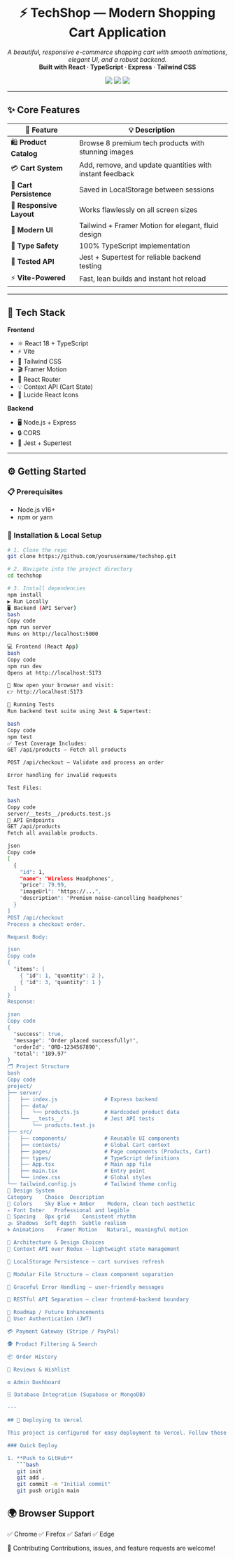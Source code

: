 <!-- ------------------------------------------------------- -->
<!-- ✨ TECHSHOP - MODERN SHOPPING CART APPLICATION README ✨ -->
<!-- ------------------------------------------------------- -->



<h1 align="center">⚡ TechShop — Modern Shopping Cart Application</h1>

<p align="center">
  <em>A beautiful, responsive e-commerce shopping cart with smooth animations, elegant UI, and a robust backend.</em><br/>
  <strong>Built with React · TypeScript · Express · Tailwind CSS</strong>
</p>

<p align="center">
  <img src="https://img.shields.io/badge/build-passing-brightgreen?style=for-the-badge" />
  <img src="https://img.shields.io/badge/tests-100%25-success?style=for-the-badge" />
  <img src="https://img.shields.io/badge/deployment-Vercel-black?style=for-the-badge&logo=vercel" />
</p>

---


## ✨ Core Features

| 🧩 Feature | 💡 Description |
|-------------|----------------|
| 🛍️ **Product Catalog** | Browse 8 premium tech products with stunning images |
| 💳 **Cart System** | Add, remove, and update quantities with instant feedback |
| 💾 **Cart Persistence** | Saved in LocalStorage between sessions |
| 📱 **Responsive Layout** | Works flawlessly on all screen sizes |
| 🎨 **Modern UI** | Tailwind + Framer Motion for elegant, fluid design |
| 🧠 **Type Safety** | 100% TypeScript implementation |
| 🧪 **Tested API** | Jest + Supertest for reliable backend testing |
| ⚡ **Vite-Powered** | Fast, lean builds and instant hot reload |

---

## 🧩 Tech Stack

**Frontend**
- ⚛️ React 18 + TypeScript
- ⚡ Vite
- 🎨 Tailwind CSS
- 🎬 Framer Motion
- 🧭 React Router
- 💡 Context API (Cart State)
- 🔣 Lucide React Icons

**Backend**
- 🖥️ Node.js + Express
- 🔒 CORS
- 🧪 Jest + Supertest

---

## ⚙️ Getting Started

### 📋 Prerequisites
- Node.js v16+  
- npm or yarn

### 🔧 Installation & Local Setup

```bash
# 1. Clone the repo
git clone https://github.com/yourusername/techshop.git

# 2. Navigate into the project directory
cd techshop

# 3. Install dependencies
npm install
▶️ Run Locally
🖥️ Backend (API Server)
bash
Copy code
npm run server
Runs on http://localhost:5000

💻 Frontend (React App)
bash
Copy code
npm run dev
Opens at http://localhost:5173

🎉 Now open your browser and visit:
👉 http://localhost:5173

🧪 Running Tests
Run backend test suite using Jest & Supertest:

bash
Copy code
npm test
✅ Test Coverage Includes:
GET /api/products — Fetch all products

POST /api/checkout — Validate and process an order

Error handling for invalid requests

Test Files:

bash
Copy code
server/__tests__/products.test.js
🔌 API Endpoints
GET /api/products
Fetch all available products.

json
Copy code
[
  {
    "id": 1,
    "name": "Wireless Headphones",
    "price": 79.99,
    "imageUrl": "https://...",
    "description": "Premium noise-cancelling headphones"
  }
]
POST /api/checkout
Process a checkout order.

Request Body:

json
Copy code
{
  "items": [
    { "id": 1, "quantity": 2 },
    { "id": 3, "quantity": 1 }
  ]
}
Response:

json
Copy code
{
  "success": true,
  "message": "Order placed successfully!",
  "orderId": "ORD-1234567890",
  "total": "189.97"
}
🗂️ Project Structure
bash
Copy code
project/
├── server/
│   ├── index.js               # Express backend
│   ├── data/
│   │   └── products.js        # Hardcoded product data
│   └── __tests__/             # Jest API tests
│       └── products.test.js
├── src/
│   ├── components/            # Reusable UI components
│   ├── contexts/              # Global Cart context
│   ├── pages/                 # Page components (Products, Cart)
│   ├── types/                 # TypeScript definitions
│   ├── App.tsx                # Main app file
│   ├── main.tsx               # Entry point
│   └── index.css              # Global styles
└── tailwind.config.js         # Tailwind theme config
🎨 Design System
Category	Choice	Description
🎨 Colors	Sky Blue + Amber	Modern, clean tech aesthetic
✍️ Font	Inter	Professional and legible
📏 Spacing	8px grid	Consistent rhythm
🌫️ Shadows	Soft depth	Subtle realism
🌀 Animations	Framer Motion	Natural, meaningful motion

🧠 Architecture & Design Choices
🧩 Context API over Redux — lightweight state management

💾 LocalStorage Persistence — cart survives refresh

🧱 Modular File Structure — clean component separation

💬 Graceful Error Handling — user-friendly messages

🔐 RESTful API Separation — clear frontend-backend boundary

🚀 Roadmap / Future Enhancements
🔐 User Authentication (JWT)

💳 Payment Gateway (Stripe / PayPal)

🕵️ Product Filtering & Search

📦 Order History

🌟 Reviews & Wishlist

⚙️ Admin Dashboard

🗄️ Database Integration (Supabase or MongoDB)

---

## 🚀 Deploying to Vercel

This project is configured for easy deployment to Vercel. Follow these steps:

### Quick Deploy

1. **Push to GitHub**
   ```bash
   git init
   git add .
   git commit -m "Initial commit"
   git push origin main
   ```


## 🌍 Browser Support
✅ Chrome
✅ Firefox
✅ Safari
✅ Edge

🤝 Contributing
Contributions, issues, and feature requests are welcome!


